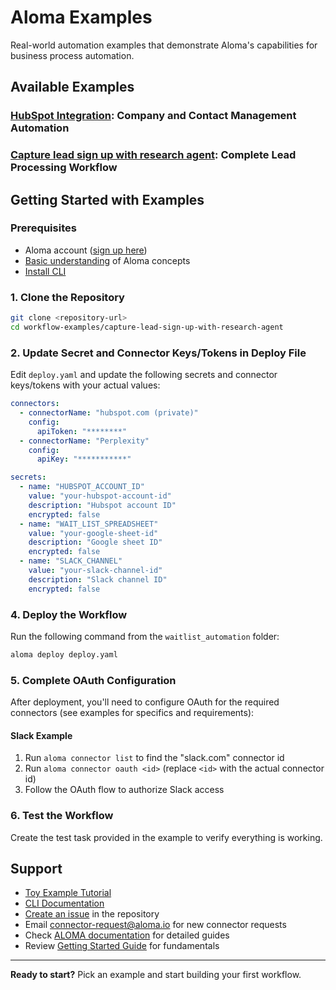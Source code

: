 # Aloma Examples

Real-world automation examples that demonstrate Aloma's capabilities for business process automation.

## Available Examples

### [HubSpot Integration](hubspot.md): **Company and Contact Management Automation**

### [Capture lead sign up with research agent](capture-lead-sign-up-with-research-agent.md): **Complete Lead Processing Workflow**

## Getting Started with Examples

### Prerequisites

* Aloma account ([sign up here](https://home.aloma.io/))
* [Basic understanding](../getting-started/) of Aloma concepts
* [Install CLI](CLI/)

### 1. Clone the Repository

```bash
git clone <repository-url>
cd workflow-examples/capture-lead-sign-up-with-research-agent
```

### 2. Update Secret and Connector Keys/Tokens in Deploy File

Edit `deploy.yaml` and update the following secrets and connector keys/tokens with your actual values:

```yaml
connectors:
  - connectorName: "hubspot.com (private)"
    config:
      apiToken: "********"
  - connectorName: "Perplexity"
    config:
      apiKey: "***********"

secrets:
  - name: "HUBSPOT_ACCOUNT_ID"
    value: "your-hubspot-account-id"
    description: "Hubspot account ID"
    encrypted: false
  - name: "WAIT_LIST_SPREADSHEET"
    value: "your-google-sheet-id"
    description: "Google sheet ID"
    encrypted: false
  - name: "SLACK_CHANNEL"
    value: "your-slack-channel-id"
    description: "Slack channel ID"
    encrypted: false
```

### 4. Deploy the Workflow

Run the following command from the `waitlist_automation` folder:

```bash
aloma deploy deploy.yaml
```

### 5. Complete OAuth Configuration

After deployment, you'll need to configure OAuth for the required connectors (see examples for specifics and requirements):

#### Slack Example

1. Run `aloma connector list` to find the "slack.com" connector id
2. Run `aloma connector oauth <id>` (replace `<id>` with the actual connector id)
3. Follow the OAuth flow to authorize Slack access

### 6. Test the Workflow

Create the test task provided in the example to verify everything is working.

## Support

* [Toy Example Tutorial](../docs/getting-started/toy-example.md)
* [CLI Documentation](../docs/cli/)
* [Create an issue](../issues/) in the repository
* Email connector-request@aloma.io for new connector requests
* Check [ALOMA documentation](https://github.com/aloma-io/aloma-io/tree/main/docs) for detailed guides
* Review [Getting Started Guide](../docs/getting-started/) for fundamentals

***

**Ready to start?** Pick an example and start building your first workflow.
